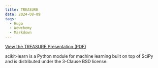 ```yaml
---
title: TREASURE
date: 2024-08-09
tags:
  - Hugo
  - Wowchemy
  - Markdown
---
```


[View the TREASURE Presentation (PDF)](assets/media/TREASURE.pdf)

scikit-learn is a Python module for machine learning built on top of SciPy and is distributed under the 3-Clause BSD license.

<!--more-->
